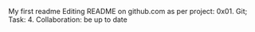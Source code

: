 My first readme
Editing README on github.com as per project: 0x01. Git; Task: 4. Collaboration: be up to date
